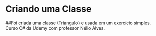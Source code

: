 # Criando uma Classe

##Foi criada uma classe (Triangulo) e usada em um exercício simples.
Curso C# da Udemy com professor Nélio Alves.

